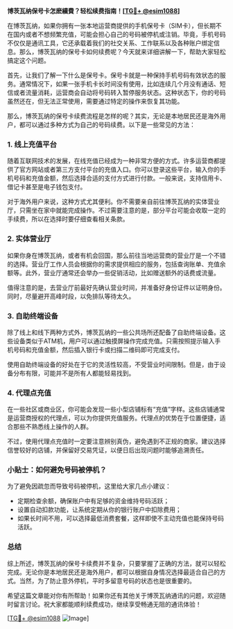 **博茨瓦纳保号卡怎麽續費？轻松续费指南！[[TG💪+ @esim1088](https://t.me/s/esim1088)]**

在博茨瓦纳，如果你拥有一张本地运营商提供的手机保号卡（SIM卡），但长期不在国内或者不想频繁充值，可能会担心自己的号码被停机或注销。毕竟，手机号码不仅仅是通讯工具，它还承载着我们的社交关系、工作联系以及各种账户绑定信息。那么，博茨瓦纳的保号卡如何续费呢？今天就来详细讲解一下，帮助大家轻松搞定这个问题。

首先，让我们了解一下什么是保号卡。保号卡就是一种保持手机号码有效状态的服务。通常情况下，如果一张手机卡长时间没有使用，比如连续几个月没有通话、短信或者流量消耗，运营商会自动将号码转入暂停服务状态。这种状态下，你的号码虽然还在，但无法正常使用，需要通过特定的操作来恢复其功能。

那么，博茨瓦纳的保号卡续费流程是怎样的呢？其实，无论是本地居民还是海外用户，都可以通过多种方式为自己的号码续费。以下是一些常见的方法：

### 1. **线上充值平台**
随着互联网技术的发展，在线充值已经成为一种非常方便的方式。许多运营商都提供了官方网站或者第三方支付平台的充值入口。你可以登录这些平台，输入你的手机号码和充值金额，然后选择合适的支付方式进行付款。一般来说，支持信用卡、借记卡甚至是电子钱包支付。

对于海外用户来说，这种方式尤其便利。你不需要亲自前往博茨瓦纳的实体营业厅，只需坐在家中就能完成操作。不过需要注意的是，部分平台可能会收取一定的手续费，所以在选择时要仔细查看相关条款。

### 2. **实体营业厅**
如果你身在博茨瓦纳，或者有机会回国，那么前往当地运营商的营业厅是一个不错的选择。营业厅工作人员会根据你的需求提供相应的服务，包括查询账单、充值余额等。此外，营业厅通常还会举办一些促销活动，比如赠送额外的话费或流量。

值得注意的是，去营业厅前最好先确认营业时间，并准备好身份证件以证明身份。同时，尽量避开高峰时段，以免排队等待太久。

### 3. **自助终端设备**
除了线上和线下两种方式外，博茨瓦纳的一些公共场所还配备了自助终端设备。这些设备类似于ATM机，用户可以通过触摸屏操作完成充值。只需按照提示输入手机号码和充值金额，然后插入银行卡或扫描二维码即可完成支付。

使用自助终端设备的好处在于它的灵活性较高，不受营业时间限制。但是，由于设备分布有限，可能并不是所有人都能轻易找到。

### 4. **代理点充值**
在一些社区或商业区，你可能会发现一些小型店铺标有“充值”字样。这些店铺通常是运营商授权的代理点，可以为你提供充值服务。代理点的优势在于位置便捷，适合那些不熟悉线上操作的人群。

不过，使用代理点充值时一定要注意辨别真伪，避免遇到不正规的商家。建议选择信誉较好的店铺，并保留好交易凭证，以便日后出现问题时能够追溯责任。

### 小贴士：如何避免号码被停机？
为了避免因疏忽而导致号码被停机，这里给大家几点小建议：
- 定期检查余额，确保账户中有足够的资金维持号码活跃；
- 设置自动扣款功能，让系统定期从你的银行账户中扣除费用；
- 如果长时间不用，可以选择最低消费套餐，这样即使不主动充值也能保持号码活跃。

### 总结
综上所述，博茨瓦纳的保号卡续费并不复杂，只要掌握了正确的方法，就可以轻松完成。无论你是本地居民还是海外用户，都可以根据自身情况选择最适合自己的方式。当然，为了防止意外停机，平时多留意号码的状态也是很重要的。

希望这篇文章能对你有所帮助！如果你还有其他关于博茨瓦纳通讯的问题，欢迎随时留言讨论。祝大家都能顺利续费成功，继续享受畅通无阻的通讯体验！

[[TG💪+ @esim1088](https://t.me/s/esim1088) ![Image](https://i.postimg.cc/4NQfJmqS/Snipaste-2025-05-13-00-14-12.png)]